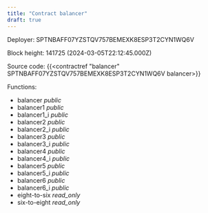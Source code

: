```yaml
---
title: "Contract balancer"
draft: true
---
```

Deployer: SPTNBAFF07YZSTQV757BEMEXK8ESP3T2CYN1WQ6V


 



Block height: 141725 (2024-03-05T22:12:45.000Z)

Source code: {{<contractref "balancer" SPTNBAFF07YZSTQV757BEMEXK8ESP3T2CYN1WQ6V balancer>}}

Functions:

* balancer _public_
* balancer1 _public_
* balancer1_i _public_
* balancer2 _public_
* balancer2_i _public_
* balancer3 _public_
* balancer3_i _public_
* balancer4 _public_
* balancer4_i _public_
* balancer5 _public_
* balancer5_i _public_
* balancer6 _public_
* balancer6_i _public_
* eight-to-six _read_only_
* six-to-eight _read_only_
